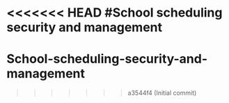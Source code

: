 <<<<<<< HEAD
#School scheduling security and management
=======
# School-scheduling-security-and-management
>>>>>>> a3544f4 (Initial commit)
